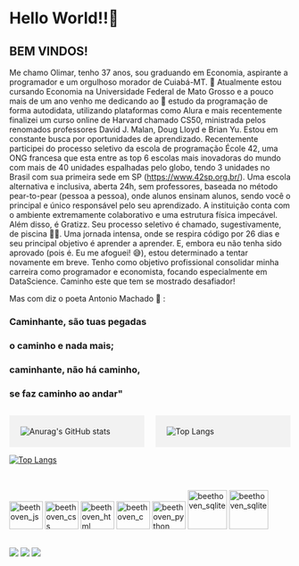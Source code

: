 # Hello World!!👋

## BEM VINDOS!
Me chamo Olimar, tenho 37 anos, sou graduando em Economia, aspirante a programador e um orgulhoso morador de Cuiabá-MT. 
🔭 Atualmente estou cursando Economia na Universidade Federal de Mato Grosso e a pouco mais de um ano venho me dedicando ao 🌱 estudo da programação de forma autodidata, utilizando plataformas como Alura e mais recentemente finalizei um curso online de Harvard chamado CS50, ministrada pelos renomados professores David J. Malan, Doug Lloyd e Brian Yu.
Estou em constante busca por oportunidades de aprendizado. Recentemente participei do processo seletivo da escola de programação École 42, uma ONG francesa que esta entre as top 6 escolas mais inovadoras do mundo com mais de 40 unidades espalhadas pelo globo, tendo 3 unidades no Brasil com sua primeira sede em SP (https://www.42sp.org.br/). Uma escola alternativa e inclusiva, aberta 24h, sem professores, baseada no método pear-to-pear (pessoa a pessoa), onde alunos ensinam alunos, sendo você o principal e único responsável pelo seu aprendizado. A instituição conta com o ambiente extremamente colaborativo e uma estrutura física impecável. Além disso, é Gratizz. Seu processo seletivo é chamado, sugestivamente, de piscina 🤽‍♀️. Uma jornada intensa, onde se respira código por 26 dias e seu principal objetivo é aprender a aprender.  E, embora eu não tenha sido aprovado (pois é. Eu me afoguei! 😅), estou determinado a tentar novamente em breve.
Tenho como objetivo profissional consolidar minha carreira como programador e economista, focando especialmente em DataScience. Caminho este que tem se mostrado desafiador! 

Mas com diz o poeta Antonio Machado 🤔 :

### Caminhante, são tuas pegadas
### o caminho e nada mais;
### caminhante, não há caminho,
### se faz caminho ao andar"

##

<div style="display: grid; grid-template-columns: 1fr 1fr; grid-gap: 20px;">
  <div style="background-color: #f2f2f2; padding: 20px;">
    <a href="https://github.com/Beethovencba/github-readme-stats">
      <img align="left" src="https://github-readme-stats.vercel.app/api?username=Beethovencba&show_icons=true&theme=dark" alt="Anurag's GitHub stats">
    </a>
  </div>
  <div style="background-color: #f2f2f2; padding: 20px;">
    <a href="https://github.com/Beethovencba/github-readme-stats">
      <img align="left" src="https://github-readme-stats.vercel.app/api/top-langs/?username=Beethovencba&layout=compact&theme=radical" alt="Top Langs">
    </a>  
  </div>
</div>


[![Top Langs](https://github-readme-stats.vercel.app/api/top-langs/?username=Beethovencba&hide_progress=true&theme=dark)](https://github.com/Beethovencba/github-readme-stats)

##

<div style="display: inline-block"><br>
  <img aling=center alt= beethoven_js height=50 width=60 src="https://cdn.jsdelivr.net/gh/devicons/devicon/icons/javascript/javascript-original.svg"/>
  <img aling=center alt= beethoven_css height=50 width=60 src="https://cdn.jsdelivr.net/gh/devicons/devicon/icons/css3/css3-plain-wordmark.svg"/>
  <img aling=center alt= beethoven_html height=50 width=60 src="https://cdn.jsdelivr.net/gh/devicons/devicon/icons/html5/html5-plain-wordmark.svg"/>
  <img aling=center alt= beethoven_c height=50 width=60 src="https://cdn.jsdelivr.net/gh/devicons/devicon/icons/c/c-original.svg"/>
<img aling=center alt= beethoven_python height=50 width=60 
src="https://cdn.jsdelivr.net/gh/devicons/devicon/icons/python/python-original.svg"/>  
<img aling=center alt= beethoven_sqlite height=70 width=70
src="https://cdn.jsdelivr.net/gh/devicons/devicon/icons/sqlite/sqlite-original-wordmark.svg" />
<img aling=center alt= beethoven_sqlite height=70 width=70
src="https://cdn.jsdelivr.net/gh/devicons/devicon/icons/flask/flask-original-wordmark.svg" />
 </div>

##

<div>
  <a href="https://www.instagram.com/olimarmartins" target="_blank"><img src= "https://img.shields.io/badge/Instagram-E4405F?style=for-the-badge&logo=instagram&logoColor=white" target="_blanck"></a>
  <a href="https://www.linkedin.com/in/olimardev-contato" target="_blanck"/><img src= "https://img.shields.io/badge/LinkedIn-0077B5?style=for-the-badge&logo=linkedin&logoColor=white" targe="_blanck"></a>
  <a href="mailto: olimar.dev@gmail.com"><img src= "https://img.shields.io/badge/Gmail-D14836?style=for-the-badge&logo=gmail&logoColor=white" targe="_blanck"></a>
</div>
